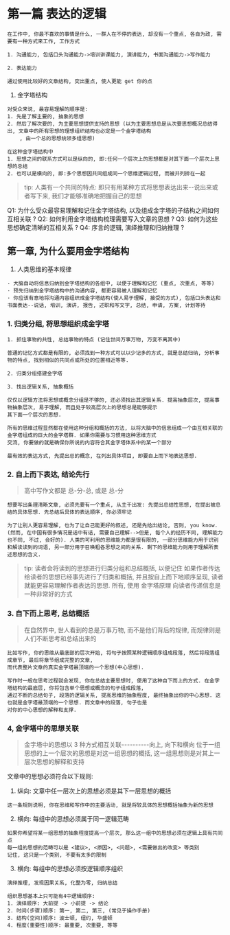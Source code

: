 # 第一篇 表达的逻辑

```start
在工作中, 你最不喜欢的事情是什么, 一群人在不停的表达, 却没有一个重点, 各自为政, 需要有一种方式来工作, 工作方式

1. 沟通能力, 包括口头沟通能力->培训讲课能力, 演讲能力, 书面沟通能力->写作能力

2. 表达能力

通过使用比较好的文章结构, 突出重点, 使人更能 get 你的点
```

1. 金字塔结构

```金字塔结构
对受众来说, 最容易理解的顺序是:
1. 先是了解主要的, 抽象的思想
2. 然后了解次要的, 为主要思想提供支持的思想 (以为主要思想总是从次要思想概况总结得出, 文章中的所有思想的理想组织结构也必定是一个金字塔结构
    , 由一个总的思想统领多组思想)

在这种金字塔结构中
1. 思想之间的联系方式可以是纵向的, 即:任何一个层次上的思想都是对其下面一个层次上思想的总结
2. 也可以是横向的, 即:多个思想因共同组成同一个思维逻辑过程, 而被并列排在一起
```

> tip: 人类有一个共同的特点: 即只有用某种方式将思想表达出来--说出来或者写下来, 我们才能够准确地把握自己的思想

Q1: 为什么受众最容易理解和记住金字塔结构, 以及组成金字塔的子结构之间如何互相关联 ?
Q2: 如何利用金字塔结构梳理需要写入文章的思想 ?
Q3: 如何为这些思想确定清晰的互相关系 ?
Q4: 序言的逻辑, 演绎推理和归纳推理 ?

## 第一章, 为什么要用金字塔结构

1. 人类思维的基本规律

```人类思维的基本规律
· 大脑自动将信息归纳到金字塔结构的各组中, 以便于理解和记忆 (重点, 次重点, 等等)
· 预先归纳到金字塔结构中的沟通内容, 都更容易被人理解和记忆
· 你应该有意地将沟通内容组织成金字塔结构(使人易于理解, 接受的方式), 包括口头表达和书面表达--说话, 培训, 演讲, 报告, 述职和写文字, 总结, 申请, 方案, 计划等待
```

### 1. 归类分组, 将思想组织成金字塔

```归类分组
1. 抓住事物的共性, 总结事物的特点 (记住世间万事万物, 万变不离其中)

普通的记忆方式都是有限的, 必须找到一种方式可以以少记多的方式, 就是总结归纳, 分析事物的特点, 找到相似的共同点或所处的位置相近等等.

2. 归类分组搭建金字塔

3. 找出逻辑关系, 抽象概括

仅仅以逻辑方法将思想或概念分组是不够的, 还必须找出其逻辑关系. 提高抽象层次, 提高事物抽象层次, 易于理解, 而且处于较高层次上的思想总是能够提示
其下面一个层次的思想.

所有的思维过程显然都在使用这种分组和概括的方法, 以将大脑中的信息组成一个由互相关联的金字塔组成的巨大的金字塔群. 如果你需要与习惯用这种思维方式
交流, 你要做的就是确保你所说的内容符合其金字塔体系中的某一个部分

最有效的表达方式, 先提出总的概念, 在列出具体项目, 即要自上而下地表达思想.

```

### 2. 自上而下表达, 结论先行

> 高中写作文都是 总-分-总, 或是 总-分

```自上而下表达, 结论先行
想要写出条理清晰文章, 必须先要有一个重点, 从主干出发: 先提出总结性思想, 在提出被总结的具体思想. 先总结后具体的表达顺序, 你必须牢记

为了让别人更容易理解, 也为了让自己能更好的叙述, 还是先给出结论, 否则, you know. (然而, 在中国有很多情况是话中有话, 需要自己理解-->但是, 每个人的经历不同, 理解能力也不同, 不过, 会好的). 人类的可利用的思维能力都是很有限的, 一部分思维能力用于识别和解读读到的词语, 另一部分用于召唤粗各思想之间的关系. 剩下的思维能力则用于理解所表述思想的含义.

```

> tip: 读者会将读到的思想进行归类分组和总结概括, 以便记住
> 如果作者传达给读者的思想已经事先进行了归类和概括, 并且按自上而下地顺序呈现, 读者就能更容易理解作者表达的思想. 所有, 使用 金字塔原理
> 向读者传递信息是一种非常好的方式

### 3. 自下而上思考, 总结概括

> 在自然界中, 世人看到的总是万事万物, 而不是他们背后的规律, 而规律则是人们不断思考和总结出来的

```自下而上思考, 总结概括
比如写作, 你的思维从最底部的层次开始, 将句子按照某种逻辑顺序组成段落, 然后将段落组成章节, 最后将章节组成完整的文章,
而代表整片文章的真实金字塔最顶端的一个思想(中心思想).

写作时一般在思考过程就会发现, 你在总结主要思想时, 使用了这种自下而上的方式. 在金字塔结构的最底层, 你将包含单个思想或概念的句子组成段落,
通过不断的总结句子, 段落的逻辑关系, 提高思维的抽象程度, 最终抽象出你的中心思想. 这也就是金字塔最顶端的一个思想. 而文章中的段落, 句子也是
对你的中心思想的解释和支撑.
```

### 4, 金字塔中的思想关联

> 金字塔中的思想以 3 种方式相互关联----------向上, 向下和横向
> 位于一组思想的上一个层次的思想是对这一组思想的概括, 这一组思想则是对其上一层次思想的解释和支持

文章中的思想必须符合以下规则:

1. 纵向: 文章中任一层次上的思想必须是其下一层思想的概括

```纵向
这一条规则说明, 你在思维和写作中的主要活动, 就是将较具体的思想概括抽象为新的思想
```

2. 横向: 每组中的思想必须属于同一逻辑范畴

```横向1
如果你希望将某一组思想的抽象程度提高一个层次, 那么这一组中的思想必须在逻辑上具有共同点
每一组的思想的范畴可以是 <建议>, <原因>, <问题>, <需要做出的改变> 等类别
记住, 这只是一个类别, 不要有太多的限制
```

3. 横向: 每组中的思想必须按逻辑顺序组织

```横向2
演绎推理, 发现因果关系, 化整为零, 归纳总结

组织思想基本上只可能有4中逻辑顺序:
1. 演绎顺序: 大前提 -> 小前提 -> 结论
2. 时间(步骤)顺序: 第一, 第二, 第三, (常见于操作手册)
3. 结构(空间)顺序: 波士顿, 纽约, 华盛顿
4. 程度(重要性)顺序: 最重要, 次重要, 等等
```
